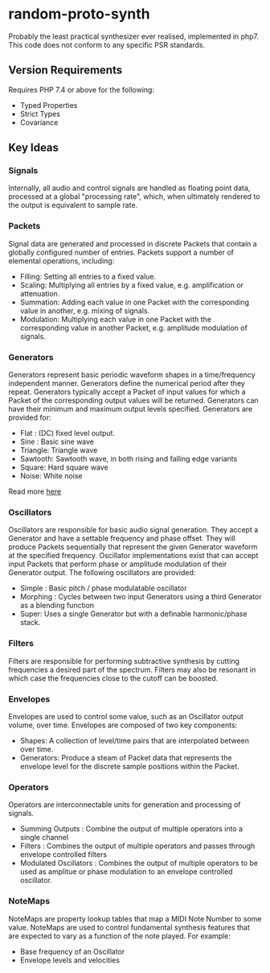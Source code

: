 # random-proto-synth

Probably the least practical synthesizer ever realised, implemented in php7.
This code does not conform to any specific PSR standards.

## Version Requirements
Requires PHP 7.4 or above for the following:
- Typed Properties
- Strict Types
- Covariance

## Key Ideas

### Signals
Internally, all audio and control signals are handled as floating point data, processed at a global "processing rate", which, when ultimately rendered to the output is equivalent to sample rate.

### Packets
Signal data are generated and processed in discrete Packets that contain a globally configured number of entries. Packets support a number of elemental operations, including:
- Filling: Setting all entries to a fixed value.
- Scaling: Multiplying all entries by a fixed value, e.g. amplification or attenuation.
- Summation: Adding each value in one Packet with the corresponding value in another, e.g. mixing of signals.
- Modulation: Multiplying each value in one Packet with the corresponding value in another Packet, e.g. amplitude modulation of signals.

### Generators
Generators represent basic periodic waveform shapes in a time/frequency independent manner. Generators define the numerical period after they repeat. Generators typically accept a Packet of input values for which a Packet of the corresponding output values will be returned. Generators can have their minimum and maximum output levels specified. Generators are provided for:
- Flat : (DC) fixed level output.
- Sine : Basic sine wave
- Triangle: Triangle wave
- Sawtooth: Sawtooth wave, in both rising and falling edge variants
- Square: Hard square wave
- Noise: White noise

Read more [here](./docs/Generators.md)


### Oscillators
Oscillators are responsible for basic audio signal generation. They accept a Generator and have a settable frequency and phase offset. They will produce Packets sequentially that represent the given Generator waveform at the specified frequency. Oscillator implementations exist that can accept input Packets that perform phase or amplitude modulation of their Generator output. The following oscillators are provided:
- Simple : Basic pitch / phase modulatable oscillator
- Morphing : Cycles between two input Generators using a third Generator as a blending function
- Super: Uses a single Generator but with a definable harmonic/phase stack.

### Filters
Filters are responsible for performing subtractive synthesis by cutting frequencies a desired part of the spectrum. Filters may also be resonant in which case the frequencies close to the cutoff can be boosted.

### Envelopes
Envelopes are used to control some value, such as an Oscillator output volume, over time. Envelopes are composed of two key components:
- Shapes: A collection of level/time pairs that are interpolated between over time.
- Generators: Produce a steam of Packet data that represents the envelope level for the discrete sample positions within the Packet.

### Operators
Operators are interconnectable units for generation and processing of signals.
- Summing Outputs : Combine the output of multiple operators into a single channel
- Filters : Combines the output of multiple operators and passes through envelope controlled filters
- Modulated Oscillators : Combines the output of multiple operators to be used as amplitue or phase modulation to an envelope controlled oscillator.

### NoteMaps
NoteMaps are property lookup tables that map a MIDI Note Number to some value. NoteMaps are used to control fundamental synthesis features that are expected to vary as a function of the note played. For example:
- Base frequency of an Oscillator
- Envelope levels and velocities
